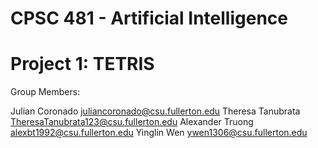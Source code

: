 # CPSC 481 - Artificial Intelligence
# Project 1: TETRIS

Group Members:

Julian Coronado juliancoronado@csu.fullerton.edu
Theresa Tanubrata TheresaTanubrata123@csu.fullerton.edu
Alexander Truong alexbt1992@csu.fullerton.edu
Yinglin Wen ywen1306@csu.fullerton.edu

